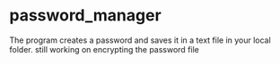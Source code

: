 # password_manager
The program creates a password and saves it in a text file in your local folder.
still working on encrypting the password file
